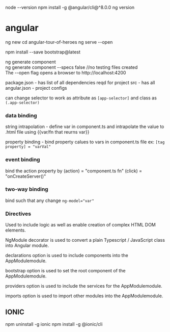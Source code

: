   node --version
  npm install -g @angular/cli@^8.0.0
  ng version
# angular
  ng new <app>
  cd angular-tour-of-heroes
  ng serve --open

  npm install --save bootstrap@latest 

  ng generate component <component>  
  ng generate component <component> --specs false //no testing files created   
 The --open flag opens a browser to http://localhost:4200


package.json - has list of all dependencies reqd for project
src          - has all 
angular.json - project configs

can change selector to work as attribute as `[app-selector]` and class as `(.app-selector)`

### data binding
   string intrapolation - define var in component.ts and intrapolate the value to .html file using {{var/fn that reurns var}}

   property binding - bind property calues to vars in component.ts file ex: `[tag property] = "varVal"`

### event binding
 bind the action property by (action) = "component.ts fn"
 (click) = "onCreateServer()"

### two-way binding
  bind such that any change `ng-model="var"`


### Directives
   Used to include logic as well as enable creation of complex HTML DOM elements.


NgModule decorator is used to convert a plain Typescript / JavaScript class into Angular module.

declarations option is used to include components into the AppModulemodule.

bootstrap option is used to set the root component of the AppModulemodule.

providers option is used to include the services for the AppModulemodule.

imports option is used to import other modules into the AppModulemodule.


 ## IONIC
 npm uninstall -g ionic
 npm install -g @ionic/cli